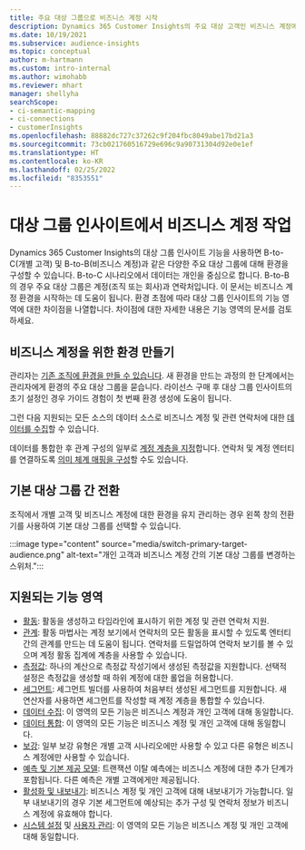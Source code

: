 ```yaml
---
title: 주요 대상 그룹으로 비즈니스 계정 시작
description: Dynamics 365 Customer Insights의 주요 대상 고객인 비즈니스 계정에 대해 알아보세요.
ms.date: 10/19/2021
ms.subservice: audience-insights
ms.topic: conceptual
author: m-hartmann
ms.custom: intro-internal
ms.author: wimohabb
ms.reviewer: mhart
manager: shellyha
searchScope:
- ci-semantic-mapping
- ci-connections
- customerInsights
ms.openlocfilehash: 88882dc727c37262c9f204fbc8049abe17bd21a3
ms.sourcegitcommit: 73cb021760516729e696c9a90731304d92e0e1ef
ms.translationtype: HT
ms.contentlocale: ko-KR
ms.lasthandoff: 02/25/2022
ms.locfileid: "8353551"
---
```

# <a name="work-with-business-accounts-in-audience-insights"></a>대상 그룹 인사이트에서 비즈니스 계정 작업

Dynamics 365 Customer Insights의 대상 그룹 인사이트 기능을 사용하면 B-to-C(개별 고객) 및 B-to-B(비즈니스 계정)과 같은 다양한 주요 대상 그룹에 대해 환경을 구성할 수 있습니다. B-to-C 시나리오에서 데이터는 개인을 중심으로 합니다. B-to-B의 경우 주요 대상 그룹은 계정(조직 또는 회사)과 연락처입니다. 이 문서는 비즈니스 계정 환경을 시작하는 데 도움이 됩니다. 환경 초점에 따라 대상 그룹 인사이트의 기능 영역에 대한 차이점을 나열합니다. 차이점에 대한 자세한 내용은 기능 영역의 문서를 검토하세요. 

## <a name="create-an-environment-for-business-accounts"></a>비즈니스 계정을 위한 환경 만들기

관리자는 [기존 조직에 환경을 만들 수 있습니다](create-environment.md). 새 환경을 만드는 과정의 한 단계에서는 관리자에게 환경의 주요 대상 그룹을 묻습니다. 라이선스 구매 후 대상 그룹 인사이트의 초기 설정인 경우 가이드 경험이 첫 번째 환경 생성에 도움이 됩니다.

그런 다음 지원되는 모든 소스의 데이터 소스로 비즈니스 계정 및 관련 연락처에 대한 [데이터를 수집](data-sources.md)할 수 있습니다.

데이터를 통합한 후 관계 구성의 일부로 [계정 계층을 지정](relationships.md#set-up-account-hierarchies)합니다. 연락처 및 계정 엔터티를 연결하도록 [의미 체계 매핑을 구성](semantic-mappings.md)할 수도 있습니다. 

## <a name="switch-between-primary-target-audience"></a>기본 대상 그룹 간 전환

조직에서 개별 고객 및 비즈니스 계정에 대한 환경을 유지 관리하는 경우 왼쪽 창의 전환기를 사용하여 기본 대상 그룹를 선택할 수 있습니다.

:::image type="content" source="media/switch-primary-target-audience.png" alt-text="개인 고객과 비즈니스 계정 간의 기본 대상 그룹를 변경하는 스위처.":::

## <a name="supported-feature-areas"></a>지원되는 기능 영역

- [활동](activities.md): 활동을 생성하고 타임라인에 표시하기 위한 계정 및 관련 연락처 지원.
- [관계](relationships.md): 활동 마법사는 계정 보기에서 연락처의 모든 활동을 표시할 수 있도록 엔터티 간의 관계를 만드는 데 도움이 됩니다. 연락처를 드릴업하여 연락처 보기를 볼 수 있으며 계정 활동 집계에 계층을 사용할 수 있습니다.
- [측정값](measures.md): 하나의 계산으로 측정값 작성기에서 생성된 측정값을 지원합니다. 선택적 설정은 측정값을 생성할 때 하위 계정에 대한 롤업을 허용합니다.
- [세그먼트](segments.md): 세그먼트 빌더를 사용하여 처음부터 생성된 세그먼트를 지원합니다. 새 연산자를 사용하면 세그먼트를 작성할 때 계정 계층을 통합할 수 있습니다.
- [데이터 수집](data-sources.md): 이 영역의 모든 기능은 비즈니스 계정과 개인 고객에 대해 동일합니다.
- [데이터 통합](data-unification.md): 이 영역의 모든 기능은 비즈니스 계정 및 개인 고객에 대해 동일합니다.
- [보강](enrichment-hub.md): 일부 보강 유형은 개별 고객 시나리오에만 사용할 수 있고 다른 유형은 비즈니스 계정에만 사용할 수 있습니다.
- [예측 및 기본 제공 모델](predictions-overview.md): 트랜잭션 이탈 예측에는 비즈니스 계정에 대한 추가 단계가 포함됩니다. 다른 예측은 개별 고객에게만 제공됩니다.
- [활성화 및 내보내기](export-destinations.md): 비즈니스 계정 및 개인 고객에 대해 내보내기가 가능합니다. 일부 내보내기의 경우 기본 세그먼트에 예상되는 추가 구성 및 연락처 정보가 비즈니스 계정에 유효해야 합니다.
- [시스템 설정](system.md) 및 [사용자 관리](permissions.md): 이 영역의 모든 기능은 비즈니스 계정 및 개인 고객에 대해 동일합니다.

